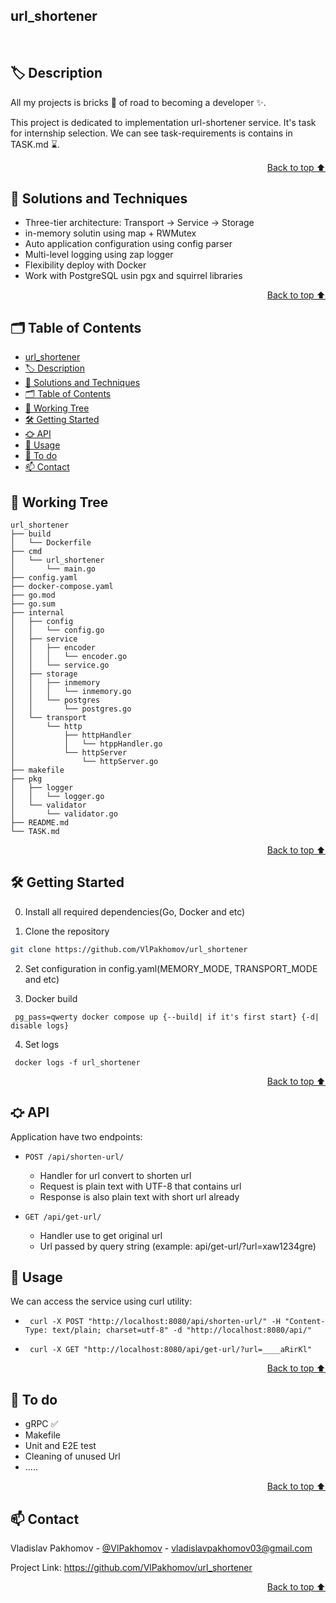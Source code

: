 ## url_shortener

<br/>

## 🏷️ Description

All my projects is bricks 🧱 of road to becoming a developer ✨.

This project is dedicated to implementation url-shortener service. It's task for internship selection. We can see task-requirements is contains in TASK.md ⌛.

<p align="right"><a href="#url_shortener">Back to top ⬆️</a></p>

## 🎯 Solutions and Techniques

- Three-tier architecture: Transport -> Service -> Storage
- in-memory solutin using map + RWMutex 
- Auto application configuration using config parser
- Multi-level logging using zap logger
- Flexibility deploy with Docker 
- Work with PostgreSQL usin pgx and squirrel libraries

<p align="right"><a href="#url_shortener">Back to top ⬆️</a></p>


## 🗂️ Table of Contents 
- [url\_shortener](#url_shortener)
- [🏷️ Description](#️-description)
- [🎯 Solutions and Techniques](#-solutions-and-techniques)
- [🗂️ Table of Contents](#️-table-of-contents)
- [🌿 Working Tree](#-working-tree)
- [🛠️  Getting Started](#️--getting-started)
- [⛮ API](#-api)
- [🧩 Usage](#-usage)
- [📌 To do](#-to-do)
- [📫 Contact](#-contact)

## 🌿 Working Tree
```
url_shortener
├── build
│   └── Dockerfile
├── cmd
│   └── url_shortener
│       └── main.go
├── config.yaml
├── docker-compose.yaml
├── go.mod
├── go.sum
├── internal
│   ├── config
│   │   └── config.go
│   ├── service
│   │   ├── encoder
│   │   │   └── encoder.go
│   │   └── service.go
│   ├── storage
│   │   ├── inmemory
│   │   │   └── inmemory.go
│   │   └── postgres
│   │       └── postgres.go
│   └── transport
│       └── http
│           ├── httpHandler
│           │   └── htppHandler.go
│           └── httpServer
│               └── httpServer.go
├── makefile
├── pkg
│   ├── logger
│   │   └── logger.go
│   └── validator
│       └── validator.go
├── README.md
└── TASK.md
```

<p align="right"><a href="#url_shortener">Back to top ⬆️</a></p>


## 🛠️  Getting Started

0. Install all required dependencies(Go, Docker and etc)

1. Clone the repository  

```bash
git clone https://github.com/VlPakhomov/url_shortener
```

2. Set configuration in config.yaml(MEMORY_MODE, TRANSPORT_MODE and etc)
   


3. Docker build
```
 pg_pass=qwerty docker compose up {--build| if it's first start} {-d| disable logs}
```

4. Set logs
   
```
 docker logs -f url_shortener
```

<p align="right"><a href="#url_shortener">Back to top ⬆️</a></p>

## ⛮ API

Application have two endpoints: 

- `POST /api/shorten-url/`
    - Handler for url convert to shorten url 
    - Request is plain text with UTF-8 that contains url
    - Response is also plain text with short url already

- `GET /api/get-url/`
  - Handler use to get original url 
  - Url passed by query string (example: api/get-url/?url=xaw1234gre)

## 🧩 Usage

We can access the service using curl utility:
 - ```
    curl -X POST "http://localhost:8080/api/shorten-url/" -H "Content-Type: text/plain; charset=utf-8" -d "http://localhost:8080/api/" 
    ```
 - ```
    curl -X GET "http://localhost:8080/api/get-url/?url=____aRirKl" 
    ```

<p align="right"><a href="#url_shortener">Back to top ⬆️</a></p>

## 📌 To do 

- gRPC ✅
- Makefile 
- Unit and E2E test 
- Сleaning of unused Url
- .....

<p align="right"><a href="#url_shortener">Back to top ⬆️</a></p>



## 📫 Contact  

Vladislav Pakhomov - [@VlPakhomov](https://t.me/VlPakhomov) - [vladislavpakhomov03@gmail.com](mailto:vladislavpakhomov03@gmail.com)

Project Link: https://github.com/VlPakhomov/url_shortener

<p align="right"><a href="#url_shortener">Back to top ⬆️</a></p>


